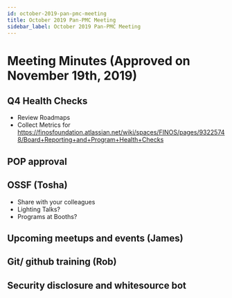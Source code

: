```yaml
---
id: october-2019-pan-pmc-meeting
title: October 2019 Pan-PMC Meeting
sidebar_label: October 2019 Pan-PMC Meeting
---
```


# Meeting Minutes (Approved on November 19th, 2019)
## Q4 Health Checks
* Review Roadmaps
* Collect Metrics for https://finosfoundation.atlassian.net/wiki/spaces/FINOS/pages/93225748/Board+Reporting+and+Program+Health+Checks
## POP approval

## OSSF (Tosha)
* Share with your colleagues
* Lighting Talks?
* Programs at Booths?

## Upcoming meetups and events (James)

## Git/ github training (Rob)

## Security disclosure and whitesource bot
